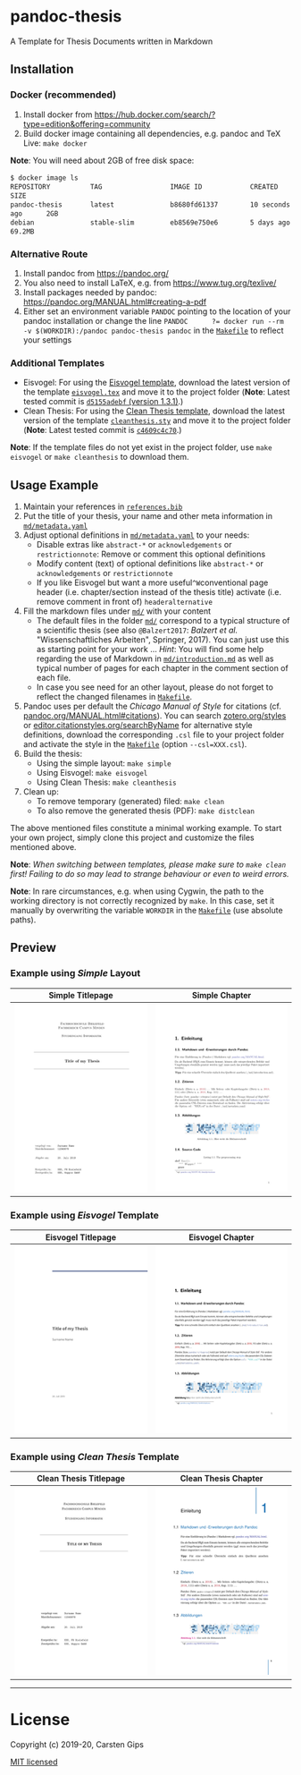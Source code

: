 # pandoc-thesis

A Template for Thesis Documents written in Markdown


## Installation

### Docker (recommended)

1.  Install docker from <https://hub.docker.com/search/?type=edition&offering=community>
2.  Build docker image containing all dependencies, e.g. pandoc and TeX Live: `make docker`

**Note**: You will need about 2GB of free disk space:
```
$ docker image ls
REPOSITORY          TAG                 IMAGE ID            CREATED             SIZE
pandoc-thesis       latest              b8680fd61337        10 seconds ago      2GB
debian              stable-slim         eb8569e750e6        5 days ago          69.2MB
```

### Alternative Route

1.  Install pandoc from <https://pandoc.org/>
2.  You also need to install LaTeX, e.g. from <https://www.tug.org/texlive/>
3.  Install packages needed by pandoc: <https://pandoc.org/MANUAL.html#creating-a-pdf>
4.  Either set an environment variable `PANDOC` pointing to the location of your pandoc installation or change the
    line `PANDOC      ?= docker run --rm -v $(WORKDIR):/pandoc pandoc-thesis pandoc` in the [`Makefile`](Makefile) to
    reflect your settings

### Additional Templates

*   Eisvogel: For using the [Eisvogel template](https://github.com/Wandmalfarbe/pandoc-latex-template), download the latest
    version of the template [`eisvogel.tex`](https://github.com/Wandmalfarbe/pandoc-latex-template/blob/master/eisvogel.tex)
    and move it to the project folder
    (**Note**: Latest tested commit is [`d5155adebf` (version 1.3.1)](https://github.com/Wandmalfarbe/pandoc-latex-template/blob/d5155adebf426ec6c23625c1ecdc4a76a198b9be/eisvogel.tex).)
*   Clean Thesis: For using the [Clean Thesis template](https://github.com/derric/cleanthesis), download the latest version
    of the template [`cleanthesis.sty`](https://github.com/derric/cleanthesis/blob/master/cleanthesis.sty) and move it to the
    project folder
    (**Note**: Latest tested commit is [`c4609c4c70`](https://github.com/derric/cleanthesis/blob/c4609c4c70d718876c3cbf7aa46d80b26299612e/cleanthesis.sty).)

**Note**: If the template files do not yet exist in the project folder, use `make eisvogel` or `make cleanthesis` to download them.


## Usage Example

1.  Maintain your references in [`references.bib`](references.bib)
2.  Put the title of your thesis, your name and other meta information in [`md/metadata.yaml`](md/metadata.yaml)
3.  Adjust optional definitions in [`md/metadata.yaml`](md/metadata.yaml) to your needs:
    -   Disable extras like `abstract-*` or `acknowledgements` or `restrictionnote`: Remove or comment this optional definitions
    -   Modify content (text) of optional definitions like `abstract-*` or `acknowledgements` or `restrictionnote`
    -   If you like Eisvogel but want a more useful`^W`conventional page header (i.e. chapter/section instead of the thesis title) activate (i.e. remove comment in front of) `headeralternative`
4.  Fill the markdown files under [`md/`](md) with your content
    *   The default files in the folder [`md/`](md) correspond to a typical structure of a scientific thesis (see also
        `@Balzert2017`: *Balzert et al.* "Wissenschaftliches Arbeiten", Springer, 2017). You can just use this as starting
        point for your work ...  *Hint*: You will find some help regarding the use of Markdown in
        [`md/introduction.md`](md/introduction.md) as well as typical number of pages for each chapter in the comment section
        of each file.
    *   In case you see need for an other layout, please do not forget to reflect the changed filenames in [`Makefile`](Makefile).
5.  Pandoc uses per default the *Chicago Manual of Style* for citations (cf. [pandoc.org/MANUAL.html#citations](https://pandoc.org/MANUAL.html#citations)).
    You can search [zotero.org/styles](https://www.zotero.org/styles) or [editor.citationstyles.org/searchByName](https://editor.citationstyles.org/searchByName/)
    for alternative style definitions, download the corresponding `.csl` file to your project folder and activate the style in the
    [`Makefile`](Makefile) (option `--csl=XXX.csl`).
6.  Build the thesis:
    *   Using the simple layout: `make simple`
    *   Using Eisvogel: `make eisvogel`
    *   Using Clean Thesis: `make cleanthesis`
7.  Clean up:
    *   To remove temporary (generated) filed: `make clean`
    *   To also remove the generated thesis (PDF): `make distclean`

The above mentioned files constitute a minimal working example. To start your own project, simply clone this project and customize
the files mentioned above.

**Note**: *When switching between templates, please make sure to `make clean` first! Failing to do so may lead to strange behaviour
or even to weird errors.*

**Note**: In rare circumstances, e.g. when using Cygwin, the path to the working directory is not correctly recognized by `make`.
In this case, set it manually by overwriting the variable `WORKDIR` in the [`Makefile`](Makefile) (use absolute paths).


## Preview

### Example using *Simple* Layout

| Simple Titlepage                                                                                        | Simple Chapter                                                                                      |
|---------------------------------------------------------------------------------------------------------|-----------------------------------------------------------------------------------------------------|
| [![Simple Titlepage](examples/thesis_example_simple_titlepage.png)](examples/thesis_example_simple.pdf) | [![Simple Chapter](examples/thesis_example_simple_chapter.png)](examples/thesis_example_simple.pdf) |

### Example using *Eisvogel* Template

| Eisvogel Titlepage                                                                                            | Eisvogel Chapter                                                                                          |
|---------------------------------------------------------------------------------------------------------------|-----------------------------------------------------------------------------------------------------------|
| [![Eisvogel Titlepage](examples/thesis_example_eisvogel_titlepage.png)](examples/thesis_example_eisvogel.pdf) | [![Eisvogel Chapter](examples/thesis_example_eisvogel_chapter.png)](examples/thesis_example_eisvogel.pdf) |

### Example using *Clean Thesis* Template

| Clean Thesis Titlepage                                                                                                  | Clean Thesis Chapter                                                                                                |
|-------------------------------------------------------------------------------------------------------------------------|---------------------------------------------------------------------------------------------------------------------|
| [![Clean Thesis Titlepage](examples/thesis_example_cleanthesis_titlepage.png)](examples/thesis_example_cleanthesis.pdf) | [![Clean Thesis Chapter](examples/thesis_example_cleanthesis_chapter.png)](examples/thesis_example_cleanthesis.pdf) |



---

# License

Copyright (c) 2019-20, Carsten Gips

[MIT licensed](https://opensource.org/licenses/MIT)
